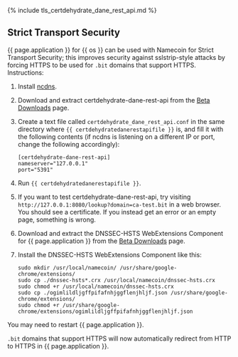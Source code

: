 {% include tls_certdehydrate_dane_rest_api.md %}

## Strict Transport Security

{{ page.application }} for {{ os }} can be used with Namecoin for Strict Transport Security; this improves security against sslstrip-style attacks by forcing HTTPS to be used for `.bit` domains that support HTTPS.  Instructions:

1. Install [ncdns]({{site.baseurl}}docs/ncdns/).
1. Download and extract certdehydrate-dane-rest-api from the [Beta Downloads]({{site.baseurl}}download/betas/#certdehydrate-dane-rest-api) page.
1. Create a text file called `certdehydrate_dane_rest_api.conf` in the same directory where `{{ certdehydratedanerestapifile }}` is, and fill it with the following contents (if ncdns is listening on a different IP or port, change the following accordingly):
   
       [certdehydrate-dane-rest-api]
       nameserver="127.0.0.1"
       port="5391"
   
1. Run `{{ certdehydratedanerestapifile }}`.
1. If you want to test certdehydrate-dane-rest-api, try visiting `http://127.0.0.1:8080/lookup?domain=ca-test.bit` in a web browser.  You should see a certificate.  If you instead get an error or an empty page, something is wrong.
1. Download and extract the DNSSEC-HSTS WebExtensions Component for {{ page.application }} from the [Beta Downloads]({{site.baseurl}}download/betas/#dnssec-hsts) page.
1. Install the DNSSEC-HSTS WebExtensions Component like this:
   
       sudo mkdir /usr/local/namecoin/ /usr/share/google-chrome/extensions/
       sudo cp ./dnssec-hsts*.crx /usr/local/namecoin/dnssec-hsts.crx
       sudo chmod +r /usr/local/namecoin/dnssec-hsts.crx
       sudo cp ./ogimlildljgffpifafnhjggflenjhljf.json /usr/share/google-chrome/extensions/
       sudo chmod +r /usr/share/google-chrome/extensions/ogimlildljgffpifafnhjggflenjhljf.json
   

You may need to restart {{ page.application }}.

`.bit` domains that support HTTPS will now automatically redirect from HTTP to HTTPS in {{ page.application }}.
